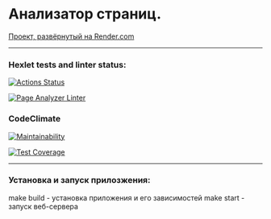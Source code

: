 # Анализатор страниц. 

[Проект, развёрнутый на Render.com](https://page-analyzer-u8aj.onrender.com)

___
### Hexlet tests and linter status:
[![Actions Status](https://github.com/EvilLogitech/python-project-83/workflows/hexlet-check/badge.svg)](https://github.com/EvilLogitech/python-project-83/actions)

[![Page Analyzer Linter](https://github.com/EvilLogitech/python-project-83/actions/workflows/app-lint.yml/badge.svg)](https://github.com/EvilLogitech/python-project-83/actions/workflows/app-lint.yml)

### CodeClimate
[![Maintainability](https://api.codeclimate.com/v1/badges/8d3f18460e968fd04a7b/maintainability)](https://codeclimate.com/github/EvilLogitech/python-project-83/maintainability)

[![Test Coverage](https://api.codeclimate.com/v1/badges/8d3f18460e968fd04a7b/test_coverage)](https://codeclimate.com/github/EvilLogitech/python-project-83/test_coverage)
___

### Установка и запуск прилозжения:
make build - установка приложения и его зависимостей
make start - запуск веб-сервера